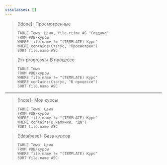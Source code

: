 ```yaml
---
cssclasses: []
---
```

> [!done]- Просмотренные
>```dataview
>TABLE Тема, Цена, file.ctime AS "Создано"
>FROM #DB/курсы 
>WHERE file.name != "(TEMPLATE) Курс"
>WHERE contains(Статус, "Просмотрен")
>SORT file.name ASC
>```

> [!in-progress]+ В процессе
>```dataview
>TABLE Тема
>FROM #DB/курсы 
>WHERE file.name != "(TEMPLATE) Курс"
>WHERE contains(Статус, "В процессе")
>SORT file.name ASC
>```
---

>[!note]- Мои курсы
>```dataview
>TABLE Тема, Цена
>FROM #DB/курсы 
>WHERE file.name != "(TEMPLATE) Курс"
>WHERE contains(В_наличии, "Да")
>SORT file.name ASC
>```

>[!database]- База курсов
>```dataview
>TABLE Тема, Цена
>FROM #DB/курсы 
>WHERE file.name != "(TEMPLATE) Курс"
>SORT file.name ASC
>```



